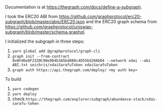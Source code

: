 Documentation is at https://thegraph.com/docs/define-a-subgraph.

I took the ERC20 ABI from https://github.com/graphprotocol/erc20-subgraph/blob/master/abis/ERC20.json and the ERC20 graph schema from https://github.com/graphprotocol/uniswap-subgraph/blob/master/schema.graphql.

I initialized the subgraph in three steps:

1. `yarn global add @graphprotocol/graph-cli`
2. `graph init --from-contract 0x0Fd6e8F2320C90e9D4b3A5bd888c4D556d20AbD4 --network xdai --abi ABI.txt seichris/xdaiSarafuToken xdaiSarafuToken`
3. `graph auth https://api.thegraph.com/deploy/ <my auth key>`

To build

1. `yarn codegen`
2. `yarn deploy`
3. check `https://thegraph.com/explorer/subgraph/abundance-stack/xdai-sarafu-token`
